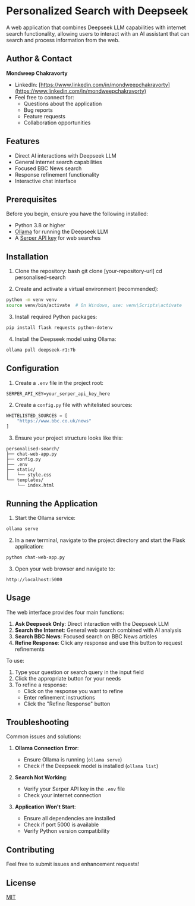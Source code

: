 # Personalized Search with Deepseek

A web application that combines Deepseek LLM capabilities with internet search functionality, allowing users to interact with an AI assistant that can search and process information from the web.

## Author & Contact
**Mondweep Chakravorty**
- LinkedIn: [https://www.linkedin.com/in/mondweepchakravorty](https://www.linkedin.com/in/mondweepchakravorty)
- Feel free to connect for:
  - Questions about the application
  - Bug reports
  - Feature requests
  - Collaboration opportunities

## Features

- Direct AI interactions with Deepseek LLM
- General internet search capabilities
- Focused BBC News search
- Response refinement functionality
- Interactive chat interface

## Prerequisites

Before you begin, ensure you have the following installed:
- Python 3.8 or higher
- [Ollama](https://ollama.ai/) for running the Deepseek LLM
- A [Serper API key](https://serper.dev/) for web searches

## Installation

1. Clone the repository:
bash
git clone [your-repository-url]
cd personalised-search

2. Create and activate a virtual environment (recommended):
```bash
python -m venv venv
source venv/bin/activate  # On Windows, use: venv\Scripts\activate
```

3. Install required Python packages:
```bash
pip install flask requests python-dotenv
```

4. Install the Deepseek model using Ollama:
```bash
ollama pull deepseek-r1:7b
```

## Configuration

1. Create a `.env` file in the project root:
```plaintext
SERPER_API_KEY=your_serper_api_key_here
```

2. Create a `config.py` file with whitelisted sources:
```python
WHITELISTED_SOURCES = [
    "https://www.bbc.co.uk/news"
]
```

3. Ensure your project structure looks like this:
```
personalised-search/
├── chat-web-app.py
├── config.py
├── .env
├── static/
│   └── style.css
└── templates/
    └── index.html
```

## Running the Application

1. Start the Ollama service:
```bash
ollama serve
```

2. In a new terminal, navigate to the project directory and start the Flask application:
```bash
python chat-web-app.py
```

3. Open your web browser and navigate to:
```
http://localhost:5000
```

## Usage

The web interface provides four main functions:

1. **Ask Deepseek Only**: Direct interaction with the Deepseek LLM
2. **Search the Internet**: General web search combined with AI analysis
3. **Search BBC News**: Focused search on BBC News articles
4. **Refine Response**: Click any response and use this button to request refinements

To use:
1. Type your question or search query in the input field
2. Click the appropriate button for your needs
3. To refine a response:
   - Click on the response you want to refine
   - Enter refinement instructions
   - Click the "Refine Response" button

## Troubleshooting

Common issues and solutions:

1. **Ollama Connection Error**:
   - Ensure Ollama is running (`ollama serve`)
   - Check if the Deepseek model is installed (`ollama list`)

2. **Search Not Working**:
   - Verify your Serper API key in the `.env` file
   - Check your internet connection

3. **Application Won't Start**:
   - Ensure all dependencies are installed
   - Check if port 5000 is available
   - Verify Python version compatibility

## Contributing

Feel free to submit issues and enhancement requests!

## License

[MIT](LICENSE)

